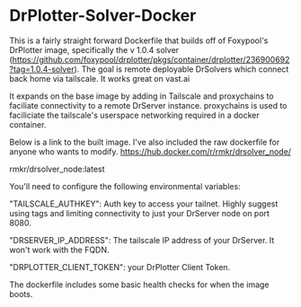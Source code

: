 ﻿# DrPlotter-Solver-Docker

This is a fairly straight forward Dockerfile that builds off of Foxypool's DrPlotter image, specifically the v 1.0.4 solver (<https://github.com/foxypool/drplotter/pkgs/container/drplotter/236900692?tag=1.0.4-solver>).  The goal is remote deployable DrSolvers which connect back home via tailscale.  It works great on vast.ai

It expands on the base image by adding in Tailscale and proxychains to faciliate connectivity to a remote DrServer instance. proxychains is used to faciliciate the tailscale's userspace networking required in a docker container.

Below is a link to the built image.  I've also included the raw dockerfile for anyone who wants to modify.
<https://hub.docker.com/r/rmkr/drsolver_node/>

rmkr/drsolver_node:latest

You'll need to configure the following environmental variables:

 "TAILSCALE_AUTHKEY": Auth key to access your tailnet.  Highly suggest using tags and limiting connectivity to just your DrServer node on port 8080.
 
  "DRSERVER_IP_ADDRESS": The tailscale IP address of your DrServer.  It won't work with the FQDN.
  
  "DRPLOTTER_CLIENT_TOKEN": your DrPlotter Client Token.

The dockerfile includes some basic health checks for when the image boots.
